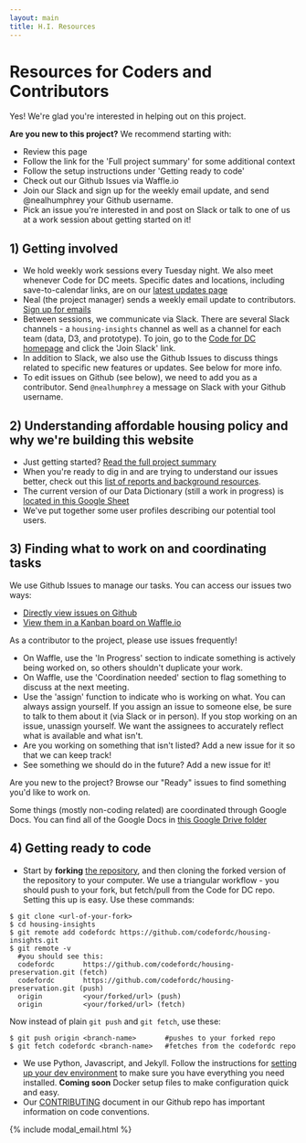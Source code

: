 ```yaml
---
layout: main
title: H.I. Resources
---
```


# Resources for Coders and Contributors
Yes! We're glad you're interested in helping out on this project.

<div class="well">
  <p><strong>Are you new to this project?</strong> We recommend starting with:
  <ul>
  	<li>Review this page</li>
  	<li>Follow the link for the 'Full project summary' for some additional context</li>
  	<li>Follow the setup instructions under 'Getting ready to code'</li>
  	<li>Check out our Github Issues via Waffle.io</li>
  	<li>Join our Slack and sign up for the weekly email update, and send @nealhumphrey your Github username.</li>
  	<li>Pick an issue you're interested in and post on Slack or talk to one of us at a work session about getting started on it!</li>
  </ul>
  </p>
</div>

## 1) Getting involved

* We hold weekly work sessions every Tuesday night. We also meet whenever Code for DC meets. Specific dates and locations, including save-to-calendar links, are on our [latest updates page]({{site.baseurl}}/resources/latest)
* Neal (the project manager) sends a weekly email update to contributors. <a href="#" class="" data-toggle="modal" data-target="#modal_email">Sign up for emails</a>
* Between sessions, we communicate via Slack. There are several Slack channels - a `housing-insights` channel as well as a channel for each team (data, D3, and prototype). To join, go to the [Code for DC homepage](http://codefordc.org/) and click the 'Join Slack' link. 
* In addition to Slack, we also use the Github Issues to discuss things related to specific new features or updates. See below for more info.
* To edit issues on Github (see below), we need to add you as a contributor. Send `@nealhumphrey` a message on Slack with your Github username.


## 2) Understanding affordable housing policy and why we're building this website
* Just getting started? [Read the full project summary]({{site.baseurl}}/resources/summary.html)
* When you're ready to dig in and are trying to understand our issues better, check out this [list of reports and background resources]({{site.baseurl}}/resources/external).
* The current version of our Data Dictionary (still a work in progress) is [located in this Google Sheet](https://docs.google.com/spreadsheets/d/1hhuCgOIYNXP1VovA8TXuBRIR0drDSLSlBQsUSk-MS2Y/edit#gid=0)
* We've put together some user profiles describing our potential tool users. 


## 3) Finding what to work on and coordinating tasks
We use Github Issues to manage our tasks. You can access our issues two ways:

* [Directly view issues on Github](https://github.com/codefordc/housing-insights/issues)
* [View them in a Kanban board on Waffle.io](https://waffle.io/codefordc/housing-insights)

As a contributor to the project, please use issues frequently! 

* On Waffle, use the 'In Progress' section to indicate something is actively being worked on, so others shouldn't duplicate your work.
* On Waffle, use the 'Coordination needed' section to flag something to discuss at the next meeting.
* Use the 'assign' function to indicate who is working on what. You can always assign yourself. If you assign an issue to someone else, be sure to talk to them about it (via Slack or in person). If you stop working on an issue, unassign yourself. We want the assignees to accurately reflect what is available and what isn't. 
* Are you working on something that isn't listed? Add a new issue for it so that we can keep track!
* See something we should do in the future? Add a new issue for it!

Are you new to the project? Browse our "Ready" issues to find something you'd like to work on. 

Some things (mostly non-coding related) are coordinated through Google Docs. You can find all of the Google Docs in [this Google Drive folder](https://drive.google.com/drive/folders/0B6iVubS2zjk4V2dLWXkzemVFbnc?usp=sharing)


## 4) Getting ready to code
* Start by **forking** [the repository](https://github.com/codefordc/housing-insights), and then cloning the forked version of the repository to your computer. We use a triangular workflow - you should push to your fork, but fetch/pull from the Code for DC repo. Setting this up is easy. Use these commands:

```
$ git clone <url-of-your-fork>
$ cd housing-insights
$ git remote add codefordc https://github.com/codefordc/housing-insights.git
$ git remote -v
  #you should see this:
  codefordc       https://github.com/codefordc/housing-preservation.git (fetch)
  codefordc       https://github.com/codefordc/housing-preservation.git (push)
  origin          <your/forked/url> (push)
  origin          <your/forked/url> (fetch)
```

Now instead of plain `git push` and `git fetch`, use these:

```
$ git push origin <branch-name>       #pushes to your forked repo
$ git fetch codefordc <branch-name>   #fetches from the codefordc repo
```

* We use Python, Javascript, and Jekyll. Follow the instructions for [setting up your dev environment](https://github.com/codefordc/housing-preservation) to make sure you have everything you need installed. **Coming soon** Docker setup files to make configuration quick and easy. 
* Our [CONTRIBUTING](https://github.com/codefordc/housing-insights/blob/master/CONTRIBUTING.md) document in our Github repo has important information on code conventions.





{% include modal_email.html %}